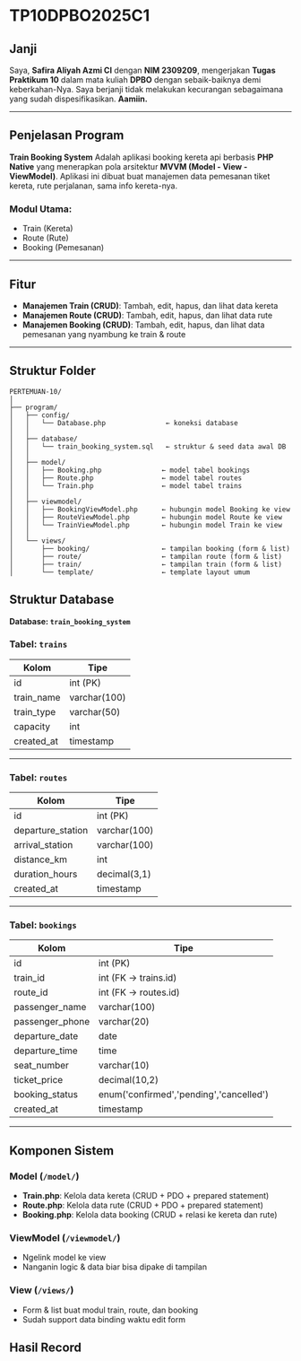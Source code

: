 # TP10DPBO2025C1

## Janji

Saya, **Safira Aliyah Azmi CI** dengan **NIM 2309209**, mengerjakan **Tugas Praktikum 10** dalam mata kuliah **DPBO** dengan sebaik-baiknya demi keberkahan-Nya.
Saya berjanji tidak melakukan  kecurangan sebagaimana yang sudah dispesifikasikan. **Aamiin.**

---

## Penjelasan Program

**Train Booking System**
Adalah aplikasi booking kereta api berbasis **PHP Native** yang menerapkan pola arsitektur **MVVM (Model - View - ViewModel)**.
Aplikasi ini dibuat buat manajemen data pemesanan tiket kereta, rute perjalanan, sama info kereta-nya.

### Modul Utama:

* Train (Kereta)
* Route (Rute)
* Booking (Pemesanan)

---

## Fitur

* **Manajemen Train (CRUD)**: Tambah, edit, hapus, dan lihat data kereta
* **Manajemen Route (CRUD)**: Tambah, edit, hapus, dan lihat data rute
* **Manajemen Booking (CRUD)**: Tambah, edit, hapus, dan lihat data pemesanan yang nyambung ke train & route

---

## Struktur Folder

```
PERTEMUAN-10/
│
├── program/
│   ├── config/
│   │   └── Database.php               ← koneksi database
│   │
│   ├── database/
│   │   └── train_booking_system.sql   ← struktur & seed data awal DB
│   │
│   ├── model/
│   │   ├── Booking.php               ← model tabel bookings
│   │   ├── Route.php                 ← model tabel routes
│   │   └── Train.php                 ← model tabel trains
│   │
│   ├── viewmodel/
│   │   ├── BookingViewModel.php      ← hubungin model Booking ke view
│   │   ├── RouteViewModel.php        ← hubungin model Route ke view
│   │   └── TrainViewModel.php        ← hubungin model Train ke view
│   │
│   └── views/
│       ├── booking/                  ← tampilan booking (form & list)
│       ├── route/                    ← tampilan route (form & list)
│       ├── train/                    ← tampilan train (form & list)
│       └── template/                 ← template layout umum
```
## Struktur Database

**Database: `train_booking_system`**

### Tabel: `trains`

| Kolom       | Tipe         |
| ----------- | ------------ |
| id          | int (PK)     |
| train\_name | varchar(100) |
| train\_type | varchar(50)  |
| capacity    | int          |
| created\_at | timestamp    |

---

### Tabel: `routes`

| Kolom              | Tipe         |
| ------------------ | ------------ |
| id                 | int (PK)     |
| departure\_station | varchar(100) |
| arrival\_station   | varchar(100) |
| distance\_km       | int          |
| duration\_hours    | decimal(3,1) |
| created\_at        | timestamp    |

---

### Tabel: `bookings`

| Kolom            | Tipe                                    |
| ---------------- | --------------------------------------- |
| id               | int (PK)                                |
| train\_id        | int (FK → trains.id)                    |
| route\_id        | int (FK → routes.id)                    |
| passenger\_name  | varchar(100)                            |
| passenger\_phone | varchar(20)                             |
| departure\_date  | date                                    |
| departure\_time  | time                                    |
| seat\_number     | varchar(10)                             |
| ticket\_price    | decimal(10,2)                           |
| booking\_status  | enum('confirmed','pending','cancelled') |
| created\_at      | timestamp                               |

---

## Komponen Sistem

### Model (`/model/`)

* **Train.php**: Kelola data kereta (CRUD + PDO + prepared statement)
* **Route.php**: Kelola data rute (CRUD + PDO + prepared statement)
* **Booking.php**: Kelola data booking (CRUD + relasi ke kereta dan rute)

### ViewModel (`/viewmodel/`)

* Ngelink model ke view
* Nanganin logic & data biar bisa dipake di tampilan

### View (`/views/`)

* Form & list buat modul train, route, dan booking
* Sudah support data binding waktu edit form

## Hasil Record
